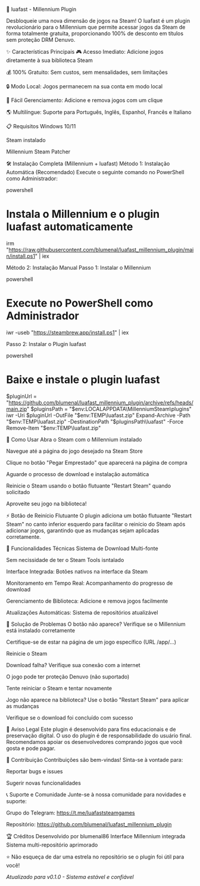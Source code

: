 🚀 luafast - Millennium Plugin

Desbloqueie uma nova dimensão de jogos na Steam! 
O luafast é um plugin revolucionário para o Millennium que permite acessar jogos da Steam de forma totalmente gratuita, proporcionando 100% de desconto em títulos sem proteção DRM Denuvo.

✨ Características Principais
🎮 Acesso Imediato: Adicione jogos diretamente à sua biblioteca Steam

💰 100% Gratuito: Sem custos, sem mensalidades, sem limitações

🔒 Modo Local: Jogos permanecem na sua conta em modo local

🔄 Fácil Gerenciamento: Adicione e remova jogos com um clique

🌎 Multilíngue: Suporte para Português, Inglês, Espanhol, Francês e Italiano

📋 Requisitos
Windows 10/11

Steam instalado

Millennium Steam Patcher

🛠 Instalação Completa (Millennium + luafast)
Método 1: Instalação Automática (Recomendado)
Execute o seguinte comando no PowerShell como Administrador:

powershell
# Instala o Millennium e o plugin luafast automaticamente
irm "https://raw.githubusercontent.com/blumenal/luafast_millennium_plugin/main/install.ps1" | iex

Método 2: Instalação Manual
Passo 1: Instalar o Millennium

powershell
# Execute no PowerShell como Administrador
iwr -useb "https://steambrew.app/install.ps1" | iex

Passo 2: Instalar o Plugin luafast

powershell
# Baixe e instale o plugin luafast
$pluginUrl = "https://github.com/blumenal/luafast_millennium_plugin/archive/refs/heads/main.zip"
$pluginsPath = "$env:LOCALAPPDATA\MillenniumSteam\plugins"
iwr -Uri $pluginUrl -OutFile "$env:TEMP\luafast.zip"
Expand-Archive -Path "$env:TEMP\luafast.zip" -DestinationPath "$pluginsPath\luafast" -Force
Remove-Item "$env:TEMP\luafast.zip"

🎯 Como Usar
Abra o Steam com o Millennium instalado

Navegue até a página do jogo desejado na Steam Store

Clique no botão "Pegar Emprestado" que aparecerá na página de compra

Aguarde o processo de download e instalação automática

Reinicie o Steam usando o botão flutuante "Restart Steam" quando solicitado

Aproveite seu jogo na biblioteca!

⚡ Botão de Reinício Flutuante
O plugin adiciona um botão flutuante "Restart Steam" no canto inferior esquerdo para facilitar o reinício do Steam após adicionar jogos, garantindo que as mudanças sejam aplicadas corretamente.

🔧 Funcionalidades Técnicas
Sistema de Download Multi-fonte

Sem necissidade de ter o Steam Tools isntalado

Interface Integrada: Botões nativos na interface da Steam

Monitoramento em Tempo Real: Acompanhamento do progresso de download

Gerenciamento de Biblioteca: Adicione e remova jogos facilmente

Atualizações Automáticas: Sistema de repositórios atualizável

🐛 Solução de Problemas
O botão não aparece?
Verifique se o Millennium está instalado corretamente

Certifique-se de estar na página de um jogo específico (URL /app/...)

Reinicie o Steam

Download falha?
Verifique sua conexão com a internet

O jogo pode ter proteção Denuvo (não suportado)

Tente reiniciar o Steam e tentar novamente

Jogo não aparece na biblioteca?
Use o botão "Restart Steam" para aplicar as mudanças

Verifique se o download foi concluído com sucesso

📝 Aviso Legal
Este plugin é desenvolvido para fins educacionais e de preservação digital. O uso do plugin é de responsabilidade do usuário final. Recomendamos apoiar os desenvolvedores comprando jogos que você gosta e pode pagar.

🤝 Contribuição
Contribuições são bem-vindas! Sinta-se à vontade para:

Reportar bugs e issues

Sugerir novas funcionalidades

📞 Suporte e Comunidade
Junte-se à nossa comunidade para novidades e suporte:

Grupo do Telegram: https://t.me/luafaststeamgames

Repositório: https://github.com/blumenal/luafast_millennium_plugin

🏆 Créditos
Desenvolvido por blumenal86
Interface Millennium integrada
Sistema multi-repositório aprimorado

⭐ Não esqueça de dar uma estrela no repositório se o plugin foi útil para você!

*Atualizado para v0.1.0 - Sistema estável e confiável*
